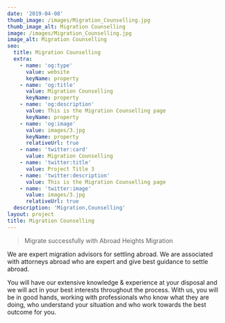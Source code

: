 ```yaml
---
date: '2019-04-08'
thumb_image: /images/Migration_Counselling.jpg
thumb_image_alt: Migration Counselling
image: /images/Migration_Counselling.jpg
image_alt: Migration Counselling
seo:
  title: Migration Counselling
  extra:
    - name: 'og:type'
      value: website
      keyName: property
    - name: 'og:title'
      value: Migration Counselling
      keyName: property
    - name: 'og:description'
      value: This is the Migration Counselling page
      keyName: property
    - name: 'og:image'
      value: images/3.jpg
      keyName: property
      relativeUrl: true
    - name: 'twitter:card'
      value: Migration Counselling
    - name: 'twitter:title'
      value: Project Title 3
    - name: 'twitter:description'
      value: This is the Migration Counselling page
    - name: 'twitter:image'
      value: images/3.jpg
      relativeUrl: true
  description: 'Migration,Counselling'
layout: project
title: Migration Counselling
---
```

> Migrate successfully with Abroad Heights Migration

We are expert migration advisors for settling abroad. We are associated with attorneys abroad who are expert and give best guidance to settle abroad.

You will have our extensive knowledge & experience at your disposal and we will act in your best interests throughout the process. With us, you will be in good hands, working with professionals who know what they are doing, who understand your situation and who work towards the best outcome for you.
